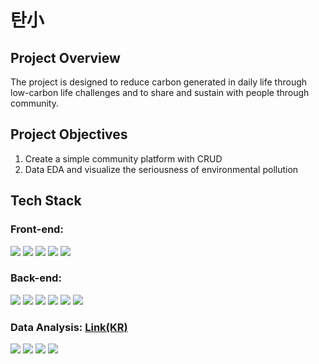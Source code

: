 <h1>탄小</h1>
<h2>Project Overview</h2>
The project is designed to reduce carbon generated in daily life through low-carbon life challenges and to share and sustain with people through community.
<h2>Project Objectives</h2>
<ol><li>Create a simple community platform with CRUD</li>
  <li>Data EDA and visualize the seriousness of environmental pollution</li></ol>
<h2>Tech Stack</h2>
<h3>Front-end:</h3>
<div align="left">
<img src="https://img.shields.io/badge/-typeScript-white?style=for-the-badge&logo=typescript&logoColor=3178C6"/>
  <img src="https://img.shields.io/badge/-React-white?style=for-the-badge&logo=React&logoColor=61DAFB"/>
  <img src="https://img.shields.io/badge/-yarn-white?style=for-the-badge&logo=yarn&logoColor=2C8EBB"/>
  <img src="https://img.shields.io/badge/-Axios-white?style=for-the-badge&logo=Axios&logoColor=5A29E4"/>
  <img src="https://img.shields.io/badge/-chart-white?style=for-the-badge&logo=chart.js&logoColor=FF6384"/>
</div>
<h3>Back-end:</h3>
<div align="left">
<img src="https://img.shields.io/badge/-JavaScript-white?style=for-the-badge&logo=JavaScript&logoColor=F7DF1E"/>
  <img src="https://img.shields.io/badge/-node-white?style=for-the-badge&logo=node.js&logoColor=339933"/>
  <img src="https://img.shields.io/badge/-Express-white?style=for-the-badge&logo=Express&logoColor=000000"/>
  <img src="https://img.shields.io/badge/-prisma-white?style=for-the-badge&logo=Prisma&logoColor=2D3748"/>
  <img src="https://img.shields.io/badge/-mysql-white?style=for-the-badge&logo=MySQL&logoColor=4479A1"/>
  <img src="https://img.shields.io/badge/-jwt-white?style=for-the-badge&logo=JSON-Web-Tokens&logoColor=000000"/>
</div>
<h3>Data Analysis: <a href="https://github.com/KongTi/Project/blob/main/엘리스%20데이터%20분석%20프로젝트/탄소(위험성자료).ipynb" target="_blank">Link(KR)</a></h3>
<div align="left">
<img src="https://img.shields.io/badge/-PYTHON-white?style=for-the-badge&logo=Python&logoColor=3776AB"/>
  <img src="https://img.shields.io/badge/-numpy-white?style=for-the-badge&logo=numpy&logoColor=013243"/>
  <img src="https://img.shields.io/badge/-pandas-white?style=for-the-badge&logo=pandas&logoColor=150458"/>
  <img src="https://img.shields.io/badge/-matplotlib-white?style=for-the-badge&logo=Python&logoColor=3776AB"/>
</div>
